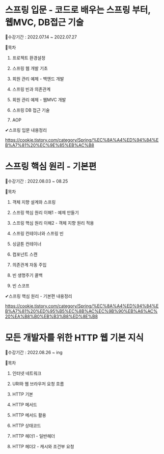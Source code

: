 # 스프링 입문 - 코드로 배우는 스프링 부터, 웹MVC, DB접근 기술

📌수강기간 : 2022.07.14 ~ 2022.07.27

📝목차
1. 프로젝트 환경설정
	
2. 스프링 웹 개발 기초

3. 회원 관리 예제 - 백엔드 개발

4. 스프링 빈과 의존관계

5. 회원 관리 예제 - 웹MVC 개발
	  
6. 스프링 DB 접근 기술

7. AOP


✔스프링 입문 내용정리 

https://cookie.tistory.com/category/Spring/%EC%8A%A4%ED%94%84%EB%A7%81%20%EC%9E%85%EB%AC%B8
#

# 스프링 핵심 원리 - 기본편
📌수강기간 : 2022.08.03 ~ 08.25

📝목차
1. 객체 지향 설계와 스프링
 
2. 스프링 핵심 원리 이해1 - 예제 만들기
 
3. 스프링 핵심 원리 이해2 - 객체 지향 원리 적용
 
4. 스프링 컨테이너와 스프링 빈
 
5. 싱글톤 컨테이너
 
6. 컴포넌트 스캔
 
7. 의존관계 자동 주입

8. 빈 생명주기 콜백
 
9. 빈 스코프

✔스프링 핵심 원리 - 기본편 내용정리

https://cookie.tistory.com/category/Spring/%EC%8A%A4%ED%94%84%EB%A7%81%20%ED%95%B5%EC%8B%AC%EC%9B%90%EB%A6%AC%20%EA%B8%B0%EB%B3%B8%ED%8E%B8

# 모든 개발자를 위한 HTTP 웹 기본 지식
📌수강기간 : 2022.08.26 ~ ing

📝목차
1. 인터넷 네트워크
 
2. URI와 웹 브라우저 요청 흐름
 
3. HTTP 기본
 
4. HTTP 메서드
 
5. HTTP 메서드 활용
 
6. HTTP 상태코드
 
7. HTTP 헤더1 - 일반헤더

8. HTTP 헤더2 - 캐시와 조건부 요청
